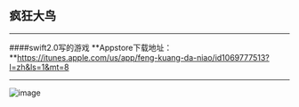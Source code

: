 ## 疯狂大鸟 
***
####swift2.0写的游戏 
**Appstore下载地址：**https://itunes.apple.com/us/app/feng-kuang-da-niao/id1069777513?l=zh&ls=1&mt=8  
***
![image](https://github.com/jianghaibing/BigBird/raw/master/git.gif)
